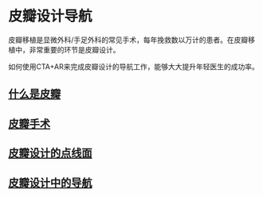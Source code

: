 # 皮瓣设计导航

皮瓣移植是显微外科/手足外科的常见手术，每年挽救数以万计的患者。在皮瓣移植中，非常重要的环节是皮瓣设计。

如何使用CTA+AR来完成皮瓣设计的导航工作，能够大大提升年轻医生的成功率。

## [什么是皮瓣](https://github.com/retire2053/flap_design_navigation/blob/main/what_is_flap.md)

## [皮瓣手术](https://github.com/retire2053/flap_design_navigation/blob/main/flap_surgery.md)

## [皮瓣设计的点线面](https://github.com/retire2053/flap_design_navigation/blob/main/flap_design.md)

## [皮瓣设计中的导航](https://github.com/retire2053/flap_design_navigation/blob/main/flap_navigation.md)
